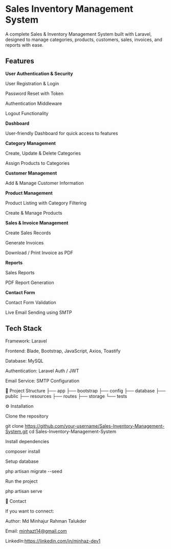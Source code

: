<h1>Sales Inventory Management System</h1>

A complete Sales & Inventory Management System built with Laravel, designed to manage categories, products, customers, sales, invoices, and reports with ease.

<h2>Features</h2>

**User Authentication & Security**

User Registration & Login

Password Reset with Token

Authentication Middleware

Logout Functionality

**Dashboard**

User-friendly Dashboard for quick access to features

**Category Management**

Create, Update & Delete Categories

Assign Products to Categories

**Customer Management**

Add & Manage Customer Information

**Product Management**

Product Listing with Category Filtering

Create & Manage Products

**Sales & Invoice Management**

Create Sales Records

Generate Invoices

Download / Print Invoice as PDF

**Reports**

Sales Reports

PDF Report Generation

**Contact Form**

Contact Form Validation

Live Email Sending using SMTP

<h2>Tech Stack</h2>

Framework: Laravel

Frontend: Blade, Bootstrap, JavaScript, Axios, Toastify

Database: MySQL

Authentication: Laravel Auth / JWT

Email Service: SMTP Configuration

📂 Project Structure
├── app
├── bootstrap
├── config
├── database
├── public
├── resources
├── routes
├── storage
└── tests

⚙️ Installation

Clone the repository

git clone https://github.com/your-username/Sales-Inventory-Management-System.git
cd Sales-Inventory-Management-System


Install dependencies

composer install

Setup database

php artisan migrate --seed

Run the project

php artisan serve

📧 Contact

If you want to connect:

Author: Md Minhajur Rahman Talukder

Email: minhazt14@gmail.com

LinkedIn:https://linkedin.com/in/minhaz-dev1
